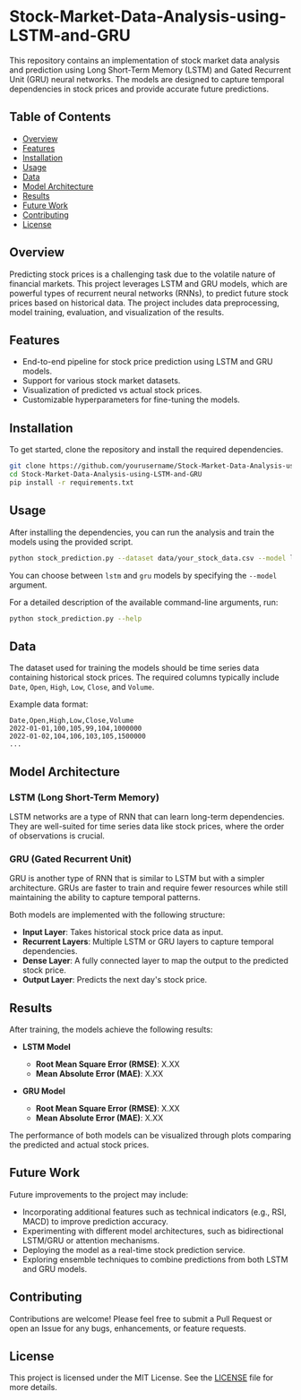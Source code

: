 

# Stock-Market-Data-Analysis-using-LSTM-and-GRU

This repository contains an implementation of stock market data analysis and prediction using Long Short-Term Memory (LSTM) and Gated Recurrent Unit (GRU) neural networks. The models are designed to capture temporal dependencies in stock prices and provide accurate future predictions.

## Table of Contents

- [Overview](#overview)
- [Features](#features)
- [Installation](#installation)
- [Usage](#usage)
- [Data](#data)
- [Model Architecture](#model-architecture)
- [Results](#results)
- [Future Work](#future-work)
- [Contributing](#contributing)
- [License](#license)

## Overview

Predicting stock prices is a challenging task due to the volatile nature of financial markets. This project leverages LSTM and GRU models, which are powerful types of recurrent neural networks (RNNs), to predict future stock prices based on historical data. The project includes data preprocessing, model training, evaluation, and visualization of the results.

## Features

- End-to-end pipeline for stock price prediction using LSTM and GRU models.
- Support for various stock market datasets.
- Visualization of predicted vs actual stock prices.
- Customizable hyperparameters for fine-tuning the models.

## Installation

To get started, clone the repository and install the required dependencies.

```bash
git clone https://github.com/yourusername/Stock-Market-Data-Analysis-using-LSTM-and-GRU.git
cd Stock-Market-Data-Analysis-using-LSTM-and-GRU
pip install -r requirements.txt
```

## Usage

After installing the dependencies, you can run the analysis and train the models using the provided script.

```bash
python stock_prediction.py --dataset data/your_stock_data.csv --model lstm --epochs 50 --batch_size 32
```

You can choose between `lstm` and `gru` models by specifying the `--model` argument.

For a detailed description of the available command-line arguments, run:

```bash
python stock_prediction.py --help
```

## Data

The dataset used for training the models should be time series data containing historical stock prices. The required columns typically include `Date`, `Open`, `High`, `Low`, `Close`, and `Volume`.

Example data format:
```
Date,Open,High,Low,Close,Volume
2022-01-01,100,105,99,104,1000000
2022-01-02,104,106,103,105,1500000
...
```

## Model Architecture

### LSTM (Long Short-Term Memory)
LSTM networks are a type of RNN that can learn long-term dependencies. They are well-suited for time series data like stock prices, where the order of observations is crucial.

### GRU (Gated Recurrent Unit)
GRU is another type of RNN that is similar to LSTM but with a simpler architecture. GRUs are faster to train and require fewer resources while still maintaining the ability to capture temporal patterns.

Both models are implemented with the following structure:

- **Input Layer**: Takes historical stock price data as input.
- **Recurrent Layers**: Multiple LSTM or GRU layers to capture temporal dependencies.
- **Dense Layer**: A fully connected layer to map the output to the predicted stock price.
- **Output Layer**: Predicts the next day's stock price.

## Results

After training, the models achieve the following results:

- **LSTM Model**
  - **Root Mean Square Error (RMSE)**: X.XX
  - **Mean Absolute Error (MAE)**: X.XX

- **GRU Model**
  - **Root Mean Square Error (RMSE)**: X.XX
  - **Mean Absolute Error (MAE)**: X.XX

The performance of both models can be visualized through plots comparing the predicted and actual stock prices.

## Future Work

Future improvements to the project may include:

- Incorporating additional features such as technical indicators (e.g., RSI, MACD) to improve prediction accuracy.
- Experimenting with different model architectures, such as bidirectional LSTM/GRU or attention mechanisms.
- Deploying the model as a real-time stock prediction service.
- Exploring ensemble techniques to combine predictions from both LSTM and GRU models.

## Contributing

Contributions are welcome! Please feel free to submit a Pull Request or open an Issue for any bugs, enhancements, or feature requests.

## License

This project is licensed under the MIT License. See the [LICENSE](LICENSE) file for more details.

